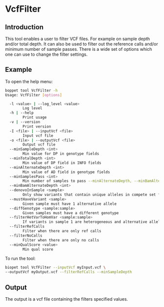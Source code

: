 # VcfFilter

## Introduction
This tool enables a user to filter VCF files. For example on sample depth and/or total depth.
It can also be used to filter out the reference calls and/or minimum number of sample passes.
There is a wide set of options which one can use to change the filter settings.

## Example
To open the help menu:

~~~ bash
boppet tool VcfFilter -h
Usage: VcfFilter [options]

  -l <value> | --log_level <value>
        Log level
  -h | --help
        Print usage
  -v | --version
        Print version
  -I <file> | --inputVcf <file>
        Input vcf file
  -o <file> | --outputVcf <file>
        Output vcf file
  --minSampleDepth <int>
        Min value for DP in genotype fields
  --minTotalDepth <int>
        Min value of DP field in INFO fields
  --minAlternateDepth <int>
        Min value of AD field in genotype fields
  --minSamplesPass <int>
        Min number of samples to pass --minAlternateDepth, --minBamAlternateDepth and --minSampleDepth
  --minBamAlternateDepth <int>
  --denovoInSample <sample>
        Only show variants that contain unique alleles in compete set for given sample
  --mustHaveVariant <sample>
        Given sample must have 1 alternative allele
  --diffGenotype <sample:sample>
        Given samples must have a different genotype
  --filterHetVarToHomVar <sample:sample>
        If variants in sample 1 are heterogeneous and alternative alleles are homogeneous in sample 2 variants are filtered
  --filterRefCalls
        Filter when there are only ref calls
  --filterNoCalls
        Filter when there are only no calls
  --minQualScore <value>
        Min qual score
~~~

To run the tool:
~~~ bash
biopet tool VcfFilter --inputVcf myInput.vcf \
--outputVcf myOutput.vcf --filterRefCalls --minSampleDepth 
~~~

## Output
The output is a vcf file containing the filters specified values.